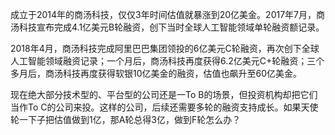 

<!--
 * @version:
 * @Author:  StevenJokess https://github.com/StevenJokess
 * @Date: 2020-12-08 16:18:17
 * @LastEditors:  StevenJokess https://github.com/StevenJokess
 * @LastEditTime: 2020-12-08 16:23:05
 * @Description:
 * @TODO::
 * @Reference:
-->

成立于2014年的商汤科技，仅仅3年时间估值就暴涨到20亿美金。2017年7月，商汤科技宣布完成4.1亿美元B轮融资，创下当时全球人工智能领域单轮融资额记录。

2018年4月，商汤科技完成阿里巴巴集团领投的6亿美元C轮融资，再次创下全球人工智能领域融资记录；一个月后，商汤科技再度获得6.2亿美元C+轮融资；三个多月后，商汤科技再度获得软银10亿美金的融资，估值也飙升至60亿美金。

现在绝大部分技术型的、平台型的公司还是一To B的场景，但投资机构却把它们当作To C的公司来投。这样的公司，后续还需要多轮的融资支持成长。如果天使轮一下子把估值做到1亿，那A轮总得3亿，做到F轮怎么办？
